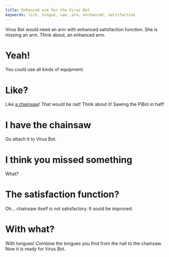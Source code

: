 ```yaml
---
title: Enhanced arm for the Virus Bot
keywords: lick, tongue, saw, arm, enchanced, satisfaction
---
```


Virus Bot would need an arm with enhanced satisfaction function. She is missing an arm. Think about, an enhanced arm.

# Yeah!
You could use all kinds of equipment.

# Like?
Like [a chainsaw](060-saw.md)! That would be rad!
Think about it! Sawing the PiBot in half!

# I have the chainsaw
Go attach it to Virus Bot.

# I think you missed something
What?

# The satisfaction function?
Oh... chainsaw itself is not satisfactory. It sould be improved.

# With what?
With tongues! Combine the tongues you find from the hall to the chainsaw. Now it is ready for Virus Bot.
